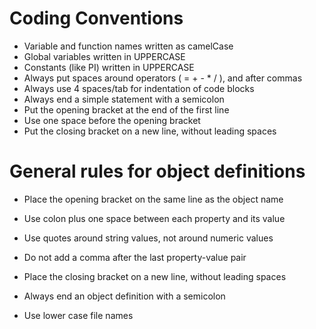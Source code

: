 # Coding Conventions

+ Variable and function names written as camelCase
+ Global variables written in UPPERCASE
+ Constants (like PI) written in UPPERCASE
+ Always put spaces around operators ( = + - * / ), and after commas
+ Always use 4 spaces/tab for indentation of code blocks
+ Always end a simple statement with a semicolon
+ Put the opening bracket at the end of the first line
+ Use one space before the opening bracket
+ Put the closing bracket on a new line, without leading spaces

# General rules for object definitions

+ Place the opening bracket on the same line as the object name
+ Use colon plus one space between each property and its value
+ Use quotes around string values, not around numeric values
+ Do not add a comma after the last property-value pair
+ Place the closing bracket on a new line, without leading spaces
+ Always end an object definition with a semicolon

+ Use lower case file names
